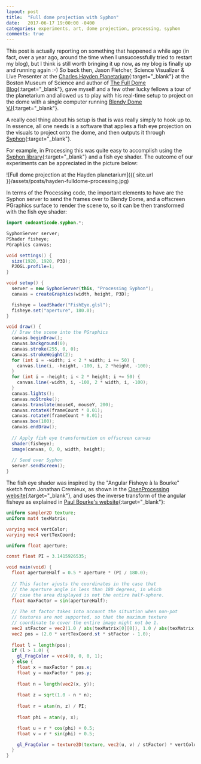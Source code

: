 ```yaml
---
layout: post
title:  "Full dome projection with Syphon"
date:   2017-06-17 19:00:00 -0400
categories: experiments, art, dome projection, processing, syphon
comments: true
---
```


This post is actually reporting on something that happened a while ago (in fact, over a year ago, around the time when I unsuccessfully tried to restart my blog), but I think is still worth bringing it up now, as my blog is finally up and running again :-) So back then, Jason Fletcher, Science Visualizer & Live Presenter at the [Charles Hayden Planetarium](https://www.mos.org/planetarium){:target="_blank"} at the Boston Museum of Science and author of [The Full Dome Blog](http://thefulldomeblog.com/){:target="_blank"}, gave myself and a few other lucky fellows a tour of the planetarium and allowed us to play with his real-time setup to project on the dome with a single computer running [Blendy Dome VJ](http://www.blendydomevj.com/){:target="_blank"}. 

A really cool thing about his setup is that is was really simply to hook up to. In essence, all one needs is a software that applies a fish eye projection on the visuals to project onto the dome, and then outputs it through [Syphon](http://www.syphon.v002.info/){:target="_blank"}.

For example, in Processing this was quite easy to accomplish using the [Syphon library](https://github.com/Syphon/Processing){:target="_blank"} and a fish eye shader. The outcome of our experiments can be appreciated in the picture below:

![Full dome projection at the Hayden planetarium]({{ site.url }}/assets/posts/hayden-fulldome-processing.jpg)

In terms of the Processing code, the important elements to have are the Syphon server to send the frames over to Blendy Dome, and a offscreen PGraphics surface to render the scene to, so it can be then transformed with the fish eye shader:

```java
import codeanticode.syphon.*;

SyphonServer server;
PShader fisheye;
PGraphics canvas;

void settings() {
  size(1920, 1920, P3D);
  PJOGL.profile=1;
}

void setup() {
  server = new SyphonServer(this, "Processing Syphon");
  canvas = createGraphics(width, height, P3D);

  fisheye = loadShader("FishEye.glsl");
  fisheye.set("aperture", 180.0);
}

void draw() {
  // Draw the scene into the PGraphics
  canvas.beginDraw();  
  canvas.background(0);  
  canvas.stroke(255, 0, 0);
  canvas.strokeWeight(2);
  for (int i = -width; i < 2 * width; i += 50) {
    canvas.line(i, -height, -100, i, 2 *height, -100);
  }
  for (int i = -height; i < 2 * height; i += 50) {
    canvas.line(-width, i, -100, 2 * width, i, -100);
  }  
  canvas.lights();
  canvas.noStroke();
  canvas.translate(mouseX, mouseY, 200);
  canvas.rotateX(frameCount * 0.01);
  canvas.rotateY(frameCount * 0.01);  
  canvas.box(100);  
  canvas.endDraw(); 
  
  // Apply fish eye transformation on offscreen canvas
  shader(fisheye);
  image(canvas, 0, 0, width, height);
  
  // Send over Syphon
  server.sendScreen();
}  
```

The fish eye shader was inspired by the "Angular Fisheye à la Bourke" sketch from Jonathan Cremieux, as shown in the [OpenProcessing website](https://www.openprocessing.org/sketch/12140){:target="_blank"}, and uses the inverse transform of the angular fisheye as explained in [Paul Bourke's website](http://paulbourke.net/dome/fisheye/){:target="_blank"}:


```glsl
uniform sampler2D texture;
uniform mat4 texMatrix;

varying vec4 vertColor;
varying vec4 vertTexCoord;

uniform float aperture;

const float PI = 3.1415926535;

void main(void) {    
  float apertureHalf = 0.5 * aperture * (PI / 180.0);
  
  // This factor ajusts the coordinates in the case that
  // the aperture angle is less than 180 degrees, in which
  // case the area displayed is not the entire half-sphere.
  float maxFactor = sin(apertureHalf);
  
  // The st factor takes into account the situation when non-pot
  // textures are not supported, so that the maximum texture
  // coordinate to cover the entire image might not be 1.
  vec2 stFactor = vec2(1.0 / abs(texMatrix[0][0]), 1.0 / abs(texMatrix[1][1]));  
  vec2 pos = (2.0 * vertTexCoord.st * stFactor - 1.0);
  
  float l = length(pos);
  if (l > 1.0) {
    gl_FragColor = vec4(0, 0, 0, 1);  
  } else {
    float x = maxFactor * pos.x;
    float y = maxFactor * pos.y;
    
    float n = length(vec2(x, y));
    
    float z = sqrt(1.0 - n * n);
  
    float r = atan(n, z) / PI; 
  
    float phi = atan(y, x);

    float u = r * cos(phi) + 0.5;
    float v = r * sin(phi) + 0.5;

    gl_FragColor = texture2D(texture, vec2(u, v) / stFactor) * vertColor;
  }
}
```